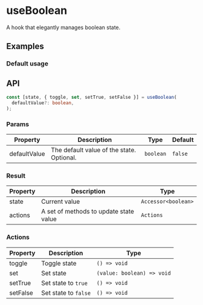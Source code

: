 # useBoolean

A hook that elegantly manages boolean state.

## Examples

### Default usage


## API

```typescript
const [state, { toggle, set, setTrue, setFalse }] = useBoolean(
  defaultValue?: boolean,
);
```

### Params

| Property     | Description                               | Type      | Default |
| ------------ | ----------------------------------------- | --------- | ------- |
| defaultValue | The default value of the state. Optional. | `boolean` | `false` |

### Result

| Property | Description                            | Type                |
| -------- | -------------------------------------- | ------------------- |
| state    | Current value                          | `Accessor<boolean>` |
| actions  | A set of methods to update state value | `Actions`           |

### Actions

| Property | Description          | Type                       |
| -------- | -------------------- | -------------------------- |
| toggle   | Toggle state         | `() => void`               |
| set      | Set state            | `(value: boolean) => void` |
| setTrue  | Set state to `true`  | `() => void`               |
| setFalse | Set state to `false` | `() => void`               |
